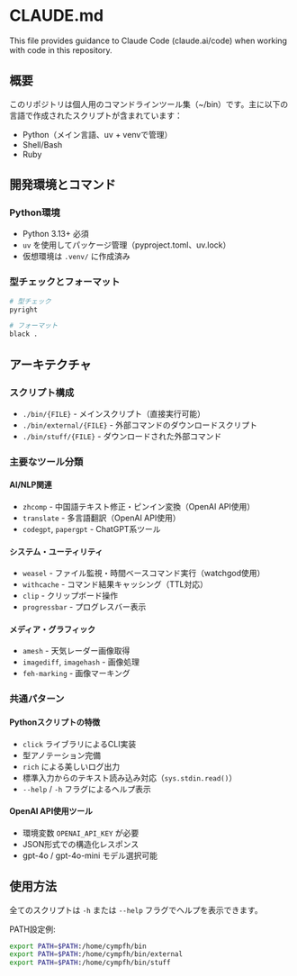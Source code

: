 # CLAUDE.md

This file provides guidance to Claude Code (claude.ai/code) when working with code in this repository.

## 概要

このリポジトリは個人用のコマンドラインツール集（~/bin）です。主に以下の言語で作成されたスクリプトが含まれています：

- Python（メイン言語、uv + venvで管理）
- Shell/Bash
- Ruby

## 開発環境とコマンド

### Python環境

- Python 3.13+ 必須
- `uv` を使用してパッケージ管理（pyproject.toml、uv.lock）
- 仮想環境は `.venv/` に作成済み

### 型チェックとフォーマット

```bash
# 型チェック
pyright

# フォーマット
black .
```

## アーキテクチャ

### スクリプト構成

- `./bin/{FILE}` - メインスクリプト（直接実行可能）
- `./bin/external/{FILE}` - 外部コマンドのダウンロードスクリプト
- `./bin/stuff/{FILE}` - ダウンロードされた外部コマンド

### 主要なツール分類

#### AI/NLP関連

- `zhcomp` - 中国語テキスト修正・ピンイン変換（OpenAI API使用）
- `translate` - 多言語翻訳（OpenAI API使用）
- `codegpt`, `papergpt` - ChatGPT系ツール

#### システム・ユーティリティ

- `weasel` - ファイル監視・時間ベースコマンド実行（watchgod使用）
- `withcache` - コマンド結果キャッシング（TTL対応）
- `clip` - クリップボード操作
- `progressbar` - プログレスバー表示

#### メディア・グラフィック

- `amesh` - 天気レーダー画像取得
- `imagediff`, `imagehash` - 画像処理
- `feh-marking` - 画像マーキング

### 共通パターン

#### Pythonスクリプトの特徴

- `click` ライブラリによるCLI実装
- 型アノテーション完備
- `rich` による美しいログ出力
- 標準入力からのテキスト読み込み対応（`sys.stdin.read()`）
- `--help` / `-h` フラグによるヘルプ表示

#### OpenAI API使用ツール

- 環境変数 `OPENAI_API_KEY` が必要
- JSON形式での構造化レスポンス
- gpt-4o / gpt-4o-mini モデル選択可能

## 使用方法

全てのスクリプトは `-h` または `--help` フラグでヘルプを表示できます。

PATH設定例:

```bash
export PATH=$PATH:/home/cympfh/bin
export PATH=$PATH:/home/cympfh/bin/external
export PATH=$PATH:/home/cympfh/bin/stuff
```
